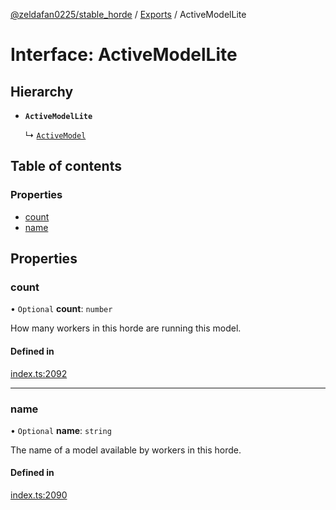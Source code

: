 [@zeldafan0225/stable_horde](../readme.md) / [Exports](../modules.md) / ActiveModelLite

# Interface: ActiveModelLite

## Hierarchy

- **`ActiveModelLite`**

  ↳ [`ActiveModel`](ActiveModel.md)

## Table of contents

### Properties

- [count](ActiveModelLite.md#count)
- [name](ActiveModelLite.md#name)

## Properties

### count

• `Optional` **count**: `number`

How many workers in this horde are running this model.

#### Defined in

[index.ts:2092](https://github.com/ZeldaFan0225/stable_horde/blob/b03d78a/index.ts#L2092)

___

### name

• `Optional` **name**: `string`

The name of a model available by workers in this horde.

#### Defined in

[index.ts:2090](https://github.com/ZeldaFan0225/stable_horde/blob/b03d78a/index.ts#L2090)
